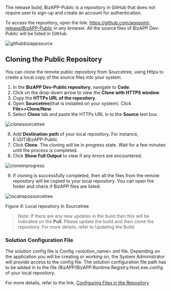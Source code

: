 The release build, BizAPP-Public is a repository in GitHub that does not require user to sign-up and create an account for authentication.  

To access the repository, open the link: https://github.com/apppoint-release/BizAPP-Public in any browser. All the source files of BizAPP Dev-Public will be listed in GitHub. 

![githubbizappsource](/images/bizapppublic/githubbizappsource.png)
 
## Cloning the Public Repository
You can clone the remote public repository from Sourcetree, using Https to create a local copy of the source files into your system.

1.	In the **BizAPP Dev-Public repository**, navigate to **Code**.
2.  Click on the drop-down arrow to view the **Clone with HTTPS window**.
3.	Copy the **HTTPs URL of the repository**.
4.	Open **Sourcetree**(that is installed on your system). Click **File>>Clone/New**.
5.	Select **Clone** tab and paste the HTTPs URL in to the **Source** text box. 

![clonesourcetree](/images/bizapppublic/clonesourcetree.png)

6.	Add **Destination path** of your local repository. For instance, E:\GIT\BizAPP-Public
7.	Click **Clone**. The cloning will be in progress state. Wait for a few minutes until the process is completed. 
8.	Click **Show Full Output** to view if any errors are encountered. 

![cloneinprogress](/images/bizapppublic/cloneinprogress.png)
 
9.	If cloning is successfully completed, then all the files from the remote repository will be copied to your local repository. You can open the folder and check if BizAPP files are listed.
 
![localreposourcetree](/images/bizapppublic/localreposourcetree.png)

Figure 4: Local repository in Sourcetree

>Note: If there are any new updates in the build then this will be indicated on the **Pull**. Please update the build and then clone the repository. For more details, refer to Updating the Build.

### Solution Configuration File

The solution config file is Config.<solution_name>.xml file. Depending on the application you will be creating or working on, the System Administrator will provide access to the config file. 
The solution configuration file path has to be added in to the file /BizAPP/BizAPP.Runtime.Registry.Host.exe.config of your local repository.

For more details, refer to the link, [Configuring Files in the Repository](https://docs.apppoint.com/Modeler/index.html#!configuringfilesintherepositorylocal.htm)


